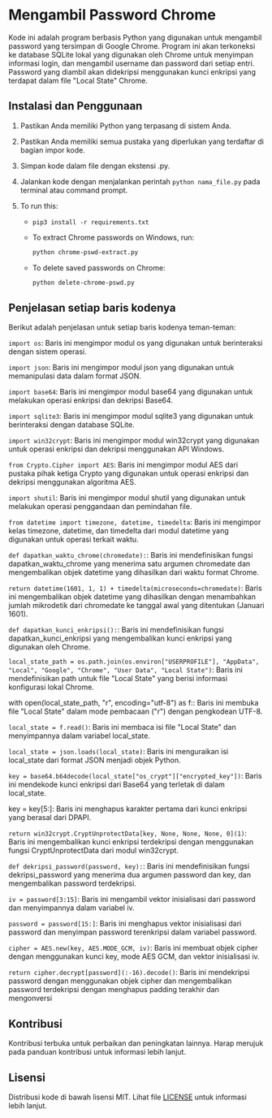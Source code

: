 # Mengambil Password Chrome

Kode ini adalah program berbasis Python yang digunakan untuk mengambil password yang tersimpan di Google Chrome. Program ini akan terkoneksi ke database SQLite lokal yang digunakan oleh Chrome untuk menyimpan informasi login, dan mengambil username dan password dari setiap entri. Password yang diambil akan didekripsi menggunakan kunci enkripsi yang terdapat dalam file "Local State" Chrome.

## Instalasi dan Penggunaan

1. Pastikan Anda memiliki Python yang terpasang di sistem Anda.
2. Pastikan Anda memiliki semua pustaka yang diperlukan yang terdaftar di bagian impor kode.
3. Simpan kode dalam file dengan ekstensi .py.
4. Jalankan kode dengan menjalankan perintah `python nama_file.py` pada terminal atau command prompt.
5. To run this:

   - `pip3 install -r requirements.txt`
   - To extract Chrome passwords on Windows, run:

       ```bash
       python chrome-pswd-extract.py
       ```

   - To delete saved passwords on Chrome:

       ```bash
       python delete-chrome-pswd.py
       ```

## Penjelasan setiap baris kodenya

Berikut adalah penjelasan untuk setiap baris kodenya teman-teman:

```import os```: Baris ini mengimpor modul os yang digunakan untuk berinteraksi dengan sistem operasi.

```import json```: Baris ini mengimpor modul json yang digunakan untuk memanipulasi data dalam format JSON.

```import base64```: Baris ini mengimpor modul base64 yang digunakan untuk melakukan operasi enkripsi dan dekripsi Base64.

```import sqlite3```: Baris ini mengimpor modul sqlite3 yang digunakan untuk berinteraksi dengan database SQLite.

```import win32crypt```: Baris ini mengimpor modul win32crypt yang digunakan untuk operasi enkripsi dan dekripsi menggunakan API Windows.

```from Crypto.Cipher import AES```: Baris ini mengimpor modul AES dari pustaka pihak ketiga Crypto yang digunakan untuk operasi enkripsi dan dekripsi menggunakan algoritma AES.

```import shutil```: Baris ini mengimpor modul shutil yang digunakan untuk melakukan operasi penggandaan dan pemindahan file.

```from datetime import timezone, datetime, timedelta```: Baris ini mengimpor kelas timezone, datetime, dan timedelta dari modul datetime yang digunakan untuk operasi terkait waktu.

```def dapatkan_waktu_chrome(chromedate):```: Baris ini mendefinisikan fungsi dapatkan_waktu_chrome yang menerima satu argumen chromedate dan mengembalikan objek datetime yang dihasilkan dari waktu format Chrome.

```return datetime(1601, 1, 1) + timedelta(microseconds=chromedate)```: Baris ini mengembalikan objek datetime yang dihasilkan dengan menambahkan jumlah mikrodetik dari chromedate ke tanggal awal yang ditentukan (Januari 1601).

```def dapatkan_kunci_enkripsi():```: Baris ini mendefinisikan fungsi dapatkan_kunci_enkripsi yang mengembalikan kunci enkripsi yang digunakan oleh Chrome.

```local_state_path = os.path.join(os.environ["USERPROFILE"], "AppData", "Local", "Google", "Chrome", "User Data", "Local State")```: Baris ini mendefinisikan path untuk file "Local State" yang berisi informasi konfigurasi lokal Chrome.

with open(local_state_path, "r", encoding="utf-8") as f:: Baris ini membuka file "Local State" dalam mode pembacaan ("r") dengan pengkodean UTF-8.

```local_state = f.read()```: Baris ini membaca isi file "Local State" dan menyimpannya dalam variabel local_state.

```local_state = json.loads(local_state)```: Baris ini menguraikan isi local_state dari format JSON menjadi objek Python.

```key = base64.b64decode(local_state["os_crypt"]["encrypted_key"])```: Baris ini mendekode kunci enkripsi dari Base64 yang terletak di dalam local_state.

key = key[5:]: Baris ini menghapus karakter pertama dari kunci enkripsi yang berasal dari DPAPI.

```return win32crypt.CryptUnprotectData[key, None, None, None, 0](1)```: Baris ini mengembalikan kunci enkripsi terdekripsi dengan menggunakan fungsi CryptUnprotectData dari modul win32crypt.

```def dekripsi_password(password, key):```: Baris ini mendefinisikan fungsi dekripsi_password yang menerima dua argumen password dan key, dan mengembalikan password terdekripsi.

```iv = password[3:15]```: Baris ini mengambil vektor inisialisasi dari password dan menyimpannya dalam variabel iv.

```password = password[15:]```: Baris ini menghapus vektor inisialisasi dari password dan menyimpan password terenkripsi dalam variabel password.

```cipher = AES.new(key, AES.MODE_GCM, iv)```: Baris ini membuat objek cipher dengan menggunakan kunci key, mode AES GCM, dan vektor inisialisasi iv.

```return cipher.decrypt[password](:-16).decode()```: Baris ini mendekripsi password dengan menggunakan objek cipher dan mengembalikan password terdekripsi dengan menghapus padding terakhir dan mengonversi

## Kontribusi

Kontribusi terbuka untuk perbaikan dan peningkatan lainnya. Harap merujuk pada panduan kontribusi untuk informasi lebih lanjut.

## Lisensi

Distribusi kode di bawah lisensi MIT. Lihat file [LICENSE](LICENSE) untuk informasi lebih lanjut.

